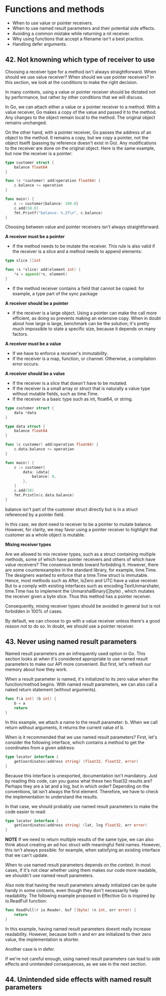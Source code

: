 # Functions and methods

- When to use value or pointer receivers.
- When to use named result parameters and their potential side effects.
- Avoiding a common mistake while returning a nil receiver.
- Why using functions that accept a filename isn't a best practice.
- Handling defer arguments.

## 42. Not knowning which type of receiver to use

Choosing a receiver type for a method isn't always straightforward. When should we use value receiver? When should we use pointer receivers? In this section, we look at the conditions to make the right decision.

In many contexts, using a value or pointer receiver should be dictated not by performance, but rather by other conditions that we will discuss.

In Go, we can attach either a value or a pointer receiver to a method. With a value receiver, Go makes a copy of the value and passed it to the method. Any changes to the object remain local to the method. The original object remains unchanged.

On the other hand, with a pointer receiver, Go passes the address of an object to the method. It remains a copy, but we copy a pointer, not the object itselft (passing by reference doesn't exist in Go). Any modifications to the receiver are done on the original object. Here is the same example, but now the receiver is a pointer:

```go
type customer struct {
    balance float64
}

func (c *customer) add(operation float64) {
    c.balance += operation
}

func main() {
    c := customer{balance: 100.0}
    c.add(50.0)
    fmt.Printf("balance: %.2f\n", c.balance)
}
```

Choosing between value and pointer receivers isn't always straightforward.

**A receiver must be a pointer**

- If the method needs to be mutate the receiver. This rule is also valid if the receiver is a slice and a method needs to append elements:

```go
type slice []int

func (s *slice) add(element int) {
    *s = append(*s, element)
}
```

- If the method receiver contains a field that cannot be copied: for example, a type part of the sync package

**A receiver should be a pointer**

- If the receiver is a large object. Using a pointer can make the call more efficient, as doing so prevents making an extensive copy. When in doubt about how large is large, benchmark can be the solution; it's pretty much impossible to state a specific size, because it depends on many factors.

**A receiver must be a value**

- If we have to enforce a receiver's immutability.
- If the receiver is a map, function, or channel. Otherwise, a compilation error occurs.

**A receiver should be a value**

- If the receiver is a slice that doesn't have to be mutated.
- If the receiver is a small array or struct that is naturally a value type without mutable fields, such as time.Time. 
- If the receiver is a basic type such as int, float64, or string.

```go
type customer struct {
	data *data
}

type data struct {
	balance float64
}

func (c customer) add(operation float64) {
	c.data.balance += operation
}

func main() {
	c := customer{
		data: &data{
			balance: 0,
		},
	}
	c.add(50)
	fmt.Println(c.data.balance)
}
```

balance isn't part of the customer struct directly but is in a struct referenced by a pointer field.

In this case, we dont need to receiver to be a pointer to mutate balance. However, for clarity, we may favor using a pointer receiver to highlight that customer as a whole object is mutable.

**Mixing receiver types**

Are we allowed to mix receiver types, such as a struct containing multiple methods, some of which have pointer receivers and others of which have value receivers? The consensus tends toward forbidding it. However, there are some counterexamples in the standard library, for example, time.Time. The designers wanted to enforce that a time.Time struct is immutable. Hence, most methods such as After, IsZero and UTC have a value receiver. But to a comply with existing interfaces such as encoding.TextUnmarshaler, time.Time has to implement the UnmarshalBinary([]byte) , which mutates the receiver given a byte slice. Thus this method has a pointer receiver.

Consequently, mixing receiver types should be avoided in general but is not forbidden in 100% of cases.

By default, we can choose to go with a value receiver unless there's a good reason not to do so. In doubt, we should use a pointer receiver. 

## 43. Never using named result parameters

Named result parameters are an infrequently used option in Go. This section looks at when it's considered appropriate to use named result parameters to make our API more convenient. But first, let's refresh our memory about how they work.

When a result parameter is named, it's initialized to its zero value when the function/method begins. With named result parameters, we can also call a naked return statement (without arguments).

```go
func f(a int) (b int) {
    b = a
    return
}
```

In this example, we attach a name to the result parameter: b. When we call return without arguments, it returns the current value of b.

When is it recommended that we use named result parameters? First, let's consider the following interface, which contains a method to get the coordinates from a given address:

```go
type locator interface {
    getCoordinates(address string) (float32, float32, error)
}
```
Because this interface is unexported, documentation isn't mandatory. Just by reading this code, can you guess what these two float32 results are? Perhaps they are a lat and a lng, but in which order? Depending on the conventions, lat isn't always the first element. Therefore, we have to check the implementation to understand the results.

In that case, we should probably use named result parameters to make the code easier to read:

```go 
type locator interface {
    getCoordinates(address string) (lat, lng float32, err error)
}
```

**NOTE** If we need to return multiple results of the same type, we can also think about creating an ad hoc struct with meaningful field names. However, this isn't always possible: for example, when satisfying an existing interface that we can't update.

When to use named result parameters depends on the context. In most cases, if it's not clear whether using them makes our code more readable, we shouldn't use named result parameters.

Also note that having the result parameters already initialized can be quite handy in some contexts, even though they don't necessarily help readability. The following example proposed in Effective Go is inspired by io.ReadFull function:

```go
func ReadFull(r io.Reader, buf []byte) (n int, err error) {
    return
}
```

In this example, having named result parameters doesnt really increase readability. However, because both n and err are initialized to their zero value, the implementation is shorter.

Another case is in defer.

If we're not careful enough, using named result parameters can lead to side effects and unintended consequences, as we see in the next section.

## 44. Unintended side effects with named result parameters


